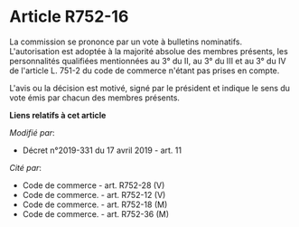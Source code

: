 # Article R752-16

La commission se prononce par un vote à bulletins nominatifs. L'autorisation est adoptée à la majorité absolue des membres
présents, les personnalités qualifiées mentionnées au 3° du II, au 3° du III et au 3° du IV de l'article L. 751-2 du code de
commerce n'étant pas prises en compte.

L'avis ou la décision est motivé, signé par le président et indique le sens du vote émis par chacun des membres présents.

**Liens relatifs à cet article**

_Modifié par_:

  - Décret n°2019-331 du 17 avril 2019 - art. 11

_Cité par_:

  - Code de commerce - art. R752-28 (V)
  - Code de commerce. - art. R752-12 (V)
  - Code de commerce. - art. R752-18 (M)
  - Code de commerce. - art. R752-36 (M)
